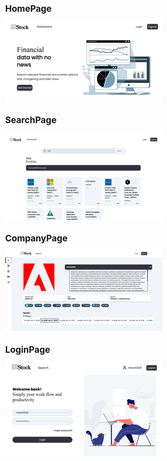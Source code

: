# HomePage
![Homepage](frontend/public/homepage.png)

# SearchPage
![Navbar and Search](frontend/public/stockpage.png)

# CompanyPage
![CompanyPage](frontend/public/companypage.png)

# LoginPage
![LoginPage](frontend/public/loginpage.png)
